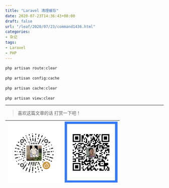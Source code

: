 ```yaml
---
title: "Laravel 清理缓存"
date: 2020-07-23T14:36:43+08:00
draft: false
url: "/leaf/2020/07/23/command1436.html"
categories: 
- 杂记
tags: 
- Laravel
- PHP
---
```

```
php artisan route:clear

php artisan config:cache

php artisan cache:clear

php artisan view:clear
```
___
> 喜欢这篇文章的话 打赏一下吧！ 

| ![Wechat](/images/pay/eb05acdaec967.png)  | ![Alipay](/images/pay/0831de845.png) |
| --------   | -----:  |

